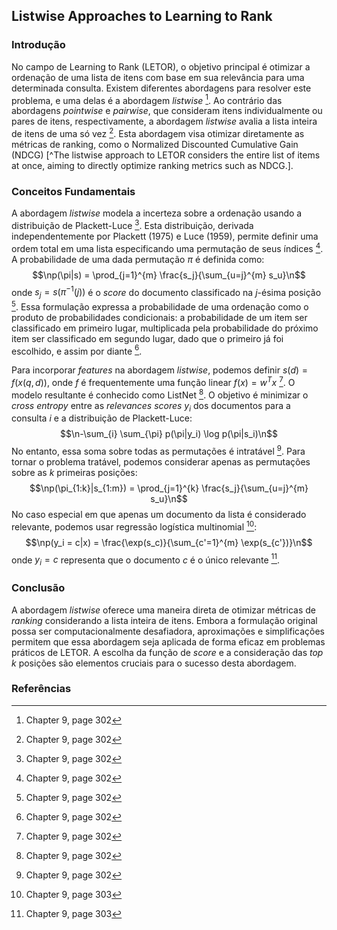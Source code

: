 ## Listwise Approaches to Learning to Rank

### Introdução
No campo de Learning to Rank (LETOR), o objetivo principal é otimizar a ordenação de uma lista de itens com base em sua relevância para uma determinada consulta. Existem diferentes abordagens para resolver este problema, e uma delas é a abordagem *listwise* [^302]. Ao contrário das abordagens *pointwise* e *pairwise*, que consideram itens individualmente ou pares de itens, respectivamente, a abordagem *listwise* avalia a lista inteira de itens de uma só vez [^302]. Esta abordagem visa otimizar diretamente as métricas de ranking, como o Normalized Discounted Cumulative Gain (NDCG) [^The listwise approach to LETOR considers the entire list of items at once, aiming to directly optimize ranking metrics such as NDCG.].

### Conceitos Fundamentais
A abordagem *listwise* modela a incerteza sobre a ordenação usando a distribuição de Plackett-Luce [^302]. Esta distribuição, derivada independentemente por Plackett (1975) e Luce (1959), permite definir uma ordem total em uma lista especificando uma permutação de seus índices [^302]. A probabilidade de uma dada permutação $\pi$ é definida como:
$$\np(\pi|s) = \prod_{j=1}^{m} \frac{s_j}{\sum_{u=j}^{m} s_u}\n$$
onde $s_j = s(\pi^{-1}(j))$ é o *score* do documento classificado na *j*-ésima posição [^302]. Essa formulação expressa a probabilidade de uma ordenação como o produto de probabilidades condicionais: a probabilidade de um item ser classificado em primeiro lugar, multiplicada pela probabilidade do próximo item ser classificado em segundo lugar, dado que o primeiro já foi escolhido, e assim por diante [^302].

Para incorporar *features* na abordagem *listwise*, podemos definir $s(d) = f(x(q, d))$, onde $f$ é frequentemente uma função linear $f(x) = w^Tx$ [^302]. O modelo resultante é conhecido como ListNet [^302]. O objetivo é minimizar o *cross entropy* entre as *relevances scores* $y_i$ dos documentos para a consulta $i$ e a distribuição de Plackett-Luce:
$$\n-\sum_{i} \sum_{\pi} p(\pi|y_i) \log p(\pi|s_i)\n$$
No entanto, essa soma sobre todas as permutações é intratável [^302]. Para tornar o problema tratável, podemos considerar apenas as permutações sobre as $k$ primeiras posições:
$$\np(\pi_{1:k}|s_{1:m}) = \prod_{j=1}^{k} \frac{s_j}{\sum_{u=j}^{m} s_u}\n$$
No caso especial em que apenas um documento da lista é considerado relevante, podemos usar regressão logística multinomial [^303]:
$$\np(y_i = c|x) = \frac{\exp(s_c)}{\sum_{c'=1}^{m} \exp(s_{c'})}\n$$
onde $y_i = c$ representa que o documento $c$ é o único relevante [^303].

### Conclusão
A abordagem *listwise* oferece uma maneira direta de otimizar métricas de *ranking* considerando a lista inteira de itens. Embora a formulação original possa ser computacionalmente desafiadora, aproximações e simplificações permitem que essa abordagem seja aplicada de forma eficaz em problemas práticos de LETOR. A escolha da função de *score* e a consideração das *top k* posições são elementos cruciais para o sucesso desta abordagem.

### Referências
[^302]: Chapter 9, page 302
[^303]: Chapter 9, page 303
<!-- END -->